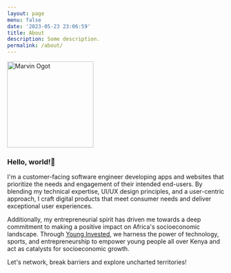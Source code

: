 ```yaml
---
layout: page
menu: false
date: '2023-05-23 23:06:59'
title: About
description: Some description.
permalink: /about/
---
```

<img class="#" src="/assets/img/uploads/marvin.png" alt="Marvin Ogot" width="200">

### Hello, world!👋

I'm a customer-facing software engineer developing apps and websites that prioritize the needs and engagement of their intended end-users. By blending my technical expertise, UI/UX design principles, and a user-centric approach, I craft digital products that meet consumer needs and deliver exceptional user experiences. 

Additionally, my entrepreneurial spirit has driven me towards a deep commitment to making a positive impact on Africa's socioeconomic landscape. Through [Young Invested](https://www.younginvested.org), we harness the power of technology, sports, and entrepreneurship to empower young people all over Kenya and act as catalysts for socioeconomic growth.

Let's network, break barriers and explore uncharted territories!
